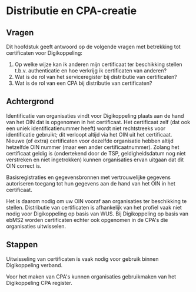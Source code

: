 # Distributie en CPA-creatie

## Vragen

Dit hoofdstuk geeft antwoord op de volgende vragen met betrekking tot certificaten voor Digikoppeling:

1. Op welke wijze kan ik anderen mijn certificaat ter beschikking stellen t.b.v. authenticatie en hoe verkrijg ik certificaten van anderen?
1. Wat is de rol van het serviceregister bij distributie van certificaten?
1. Wat is de rol van een CPA bij distributie van certificaten?

## Achtergrond

Identificatie van organisaties vindt voor Digikoppeling plaats aan de hand van het OIN dat is opgenomen in het certificaat. Het certificaat zelf (dat ook een uniek identificatienummer heeft) wordt niet rechtstreeks voor identificatie gebruikt; dit verloopt altijd via het OIN uit het certificaat. Nieuwe (of extra) certificaten voor dezelfde organisatie hebben altijd hetzelfde OIN nummer (maar een ander certificaatnummer). Zolang het certificaat geldig is (ondertekend door de TSP, geldigheidsdatum nog niet verstreken en niet ingetrokken) kunnen organisaties ervan uitgaan dat dit OIN correct is.

Basisregistraties en gegevensbronnen met vertrouwelijke gegevens autoriseren toegang tot hun gegevens aan de hand van het OIN in het certificaat.

Het is daarom nodig om uw OIN vooraf aan organisaties ter beschikking te stellen. Distributie van certificaten is afhankelijk van het profiel vaak niet nodig voor Digikoppeling op basis van WUS. Bij Digikoppeling op basis van ebMS2 worden certificaten echter ook opgenomen in de CPA's die organisaties uitwisselen.

## Stappen

Uitwisseling van certificaten is vaak nodig voor gebruik binnen Digikoppeling verband.

Voor het maken van CPA's kunnen organisaties gebruikmaken van het Digikoppeling CPA register.

